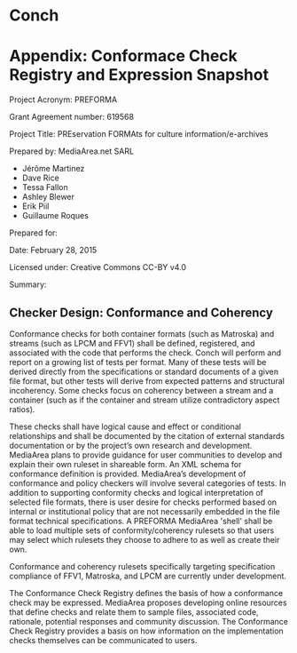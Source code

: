 # Conch
# Appendix: Conformace Check Registry and Expression Snapshot

Project Acronym: PREFORMA

Grant Agreement number: 619568

Project Title: PREservation FORMAts for culture information/e-archives

Prepared by: MediaArea.net SARL

  - Jérôme Martinez
  - Dave Rice
  - Tessa Fallon
  - Ashley Blewer
  - Erik Piil
  - Guillaume Roques

Prepared for:

Date: February 28, 2015

Licensed under: Creative Commons CC-BY v4.0

Summary: 

<!-- toc -->


## Checker Design: Conformance and Coherency

Conformance checks for both container formats (such as Matroska) and streams (such as LPCM and FFV1) shall be defined, registered, and associated with the code that performs the check. Conch will perform and report on a growing list of tests per format. Many of these tests will be derived directly from the specifications or standard documents of a given file format, but other tests will derive from expected patterns and structural incoherency. Some checks focus on coherency between a stream and a container (such as if the container and stream utilize contradictory aspect ratios).

These checks shall have logical cause and effect or conditional relationships and shall be documented by the citation of external standards documentation or by the project’s own research and development. MediaArea plans to provide guidance for user communities to develop and explain their own ruleset in shareable form. An XML schema for conformance definition is provided. MediaArea’s development of conformance and policy checkers will involve several categories of tests. In addition to supporting conformity checks and logical interpretation of selected file formats, there is user desire for checks performed based on internal or institutional policy that are not necessarily embedded in the file format technical specifications. A PREFORMA MediaArea 'shell' shall be able to load multiple sets of conformity/coherency rulesets so that users may select which rulesets they choose to adhere to as well as create their own.

Conformance and coherency rulesets specifically targeting specification compliance of FFV1, Matroska, and LPCM are currently under development.

The Conformance Check Registry defines the basis of how a conformance check may be expressed. MediaArea proposes developing online resources that define checks and relate them to sample files, associated code, rationale, potential responses and community discussion. The Conformance Check Registry provides a basis on how information on the implementation checks themselves can be communicated to users.
